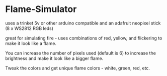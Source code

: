 Flame-Simulator
================

uses a trinket 5v or other arduino compatible and an adafruit neopixel stick (8 x WS2812 RGB leds)

great for simulating fire - uses combinations of red, yellow, and flickering to make it look like a flame.

You can increase the number of pixels used (default is 6) to increase the brightness and make it look like a bigger flame.

Tweak the colors and get unique flame colors - white, green, red, etc.
